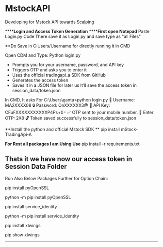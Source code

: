# MstockAPI
Developing for Mstock API towards Scalping 

******Login and Access Token Generation**
******First open Notepad**
Paste Login.py Code There
save it as Login.py and save type as "all Files"

**Do Save in C:Users/Username for directly running it in CMD

Open CDM and Type:
Python login.py

- Prompts you for your username, password, and API key
- Triggers OTP and asks you to enter it
- Uses the official tradingapi_a SDK from GitHub
- Generates the access token
- Saves it in a JSON file for later us
 It’ll save the access token in session_data/token.json

In CMD, It asks For 
C:\Users\ganta>python login.py
👤 Username: MA2XXXX08
🔒 Password: OnXXXXXX3@
🔑 API Key: CFuFXXXXXXXXXXXP4Ps+0=
✅ OTP sent to your mobile number.
📲 Enter OTP: 2X8
🔓 Token saved successfully to session_data/token.json

**Install the python and official Mstock SDK **
 pip install mStock-TradingApi-A

**For Rest all packages I am Using Use**
pip install -r requirements.txt

Thats it we have now our access token in Session Data Folder
------------

Run Also Below Packages Further for Option Chain:

pip install pyOpenSSL

python -m pip install pyOpenSSL

pip install service_identity

python -m pip install service_identity

pip install xlwings

pip show xlwings



------------







